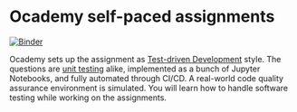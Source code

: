 # Ocademy self-paced assignments

[![Binder](http://mybinder.org/badge_logo.svg)](https://mybinder.org/v2/gh/open-academy/machine-learning/main?urlpath=lab/tree/assignments/)

Ocademy sets up the assignment as [Test-driven Development](https://en.wikipedia.org/wiki/Test-driven_development) style. The questions are [unit testing](https://en.wikipedia.org/wiki/Unit_testing) alike, implemented as a bunch of Jupyter Notebooks, and fully automated through CI/CD. A real-world code quality assurance environment is simulated. You will learn how to handle software testing while working on the assignments.
